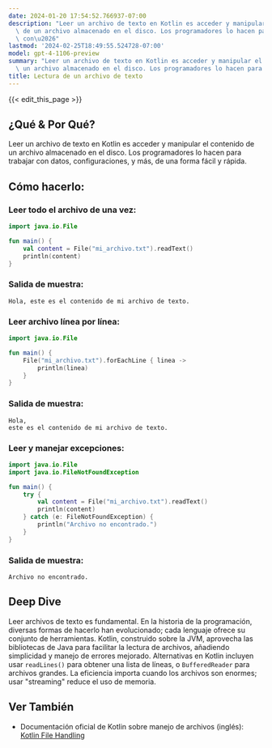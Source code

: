 ```yaml
---
date: 2024-01-20 17:54:52.766937-07:00
description: "Leer un archivo de texto en Kotlin es acceder y manipular el contenido\
  \ de un archivo almacenado en el disco. Los programadores lo hacen para trabajar\
  \ con\u2026"
lastmod: '2024-02-25T18:49:55.524728-07:00'
model: gpt-4-1106-preview
summary: "Leer un archivo de texto en Kotlin es acceder y manipular el contenido de\
  \ un archivo almacenado en el disco. Los programadores lo hacen para trabajar con\u2026"
title: Lectura de un archivo de texto
---
```


{{< edit_this_page >}}

## ¿Qué & Por Qué?

Leer un archivo de texto en Kotlin es acceder y manipular el contenido de un archivo almacenado en el disco. Los programadores lo hacen para trabajar con datos, configuraciones, y más, de una forma fácil y rápida.

## Cómo hacerlo:

### Leer todo el archivo de una vez:

```kotlin
import java.io.File

fun main() {
    val content = File("mi_archivo.txt").readText()
    println(content)
}
```

### Salida de muestra:
```
Hola, este es el contenido de mi archivo de texto.
```

### Leer archivo línea por línea:

```kotlin
import java.io.File

fun main() {
    File("mi_archivo.txt").forEachLine { linea ->
        println(linea)
    }
}
```

### Salida de muestra:
```
Hola,
este es el contenido de mi archivo de texto.
```

### Leer y manejar excepciones:

```kotlin
import java.io.File
import java.io.FileNotFoundException

fun main() {
    try {
        val content = File("mi_archivo.txt").readText()
        println(content)
    } catch (e: FileNotFoundException) {
        println("Archivo no encontrado.")
    }
}
```

### Salida de muestra:
```
Archivo no encontrado.
```

## Deep Dive

Leer archivos de texto es fundamental. En la historia de la programación, diversas formas de hacerlo han evolucionado; cada lenguaje ofrece su conjunto de herramientas. Kotlin, construido sobre la JVM, aprovecha las bibliotecas de Java para facilitar la lectura de archivos, añadiendo simplicidad y manejo de errores mejorado. Alternativas en Kotlin incluyen usar `readLines()` para obtener una lista de líneas, o `BufferedReader` para archivos grandes. La eficiencia importa cuando los archivos son enormes; usar "streaming" reduce el uso de memoria.

## Ver También

- Documentación oficial de Kotlin sobre manejo de archivos (inglés): [Kotlin File Handling](https://kotlinlang.org/api/latest/jvm/stdlib/kotlin.io/)
